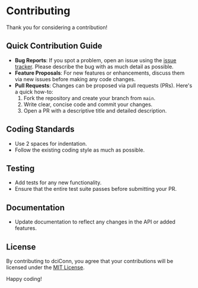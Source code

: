 # Contributing

Thank you for considering a contribution!

## Quick Contribution Guide

- **Bug Reports**: If you spot a problem, open an issue using the [issue tracker](https://github.com/olicoding/dciConn/issues). Please describe the bug with as much detail as possible.
- **Feature Proposals**: For new features or enhancements, discuss them via new issues before making any code changes.
- **Pull Requests**: Changes can be proposed via pull requests (PRs). Here's a quick how-to:
  1. Fork the repository and create your branch from `main`.
  2. Write clear, concise code and commit your changes.
  3. Open a PR with a descriptive title and detailed description.

## Coding Standards

- Use 2 spaces for indentation.
- Follow the existing coding style as much as possible.

## Testing

- Add tests for any new functionality.
- Ensure that the entire test suite passes before submitting your PR.

## Documentation

- Update documentation to reflect any changes in the API or added features.

## License

By contributing to dciConn, you agree that your contributions will be licensed under the [MIT License](LICENSE.md).

Happy coding!
